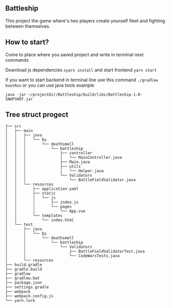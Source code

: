Battleship
---

This project the game where's two players
create yourself fleet and fighting between
themselves.

How to start?
--- 

Come to place where you saved project and write in 
terminal next commands 

Download js dependencies `syarn install` and start 
frontend `yarn start`

If you want to start backend in terminal line use this command
`./gradlew bootRun`
or you can use java tools example 

```shell script
java -jar ~/projectDir/Battleship/build/libs/Battleship-1.0-SNAPSHOT.jar
```

Tree struct progect
---

```
├── src
│   ├── main
│   │   ├── java
│   │   │   └── by
│   │   │       └── deathsmell
│   │   │           └── battleship
│   │   │               ├── controller
│   │   │               │   └── MainController.java
│   │   │               ├── Main.java
│   │   │               ├── utils
│   │   │               │   └── Helper.java
│   │   │               └── Validators
│   │   │                   └── BattleFieldValidator.java
│   │   └── resources
│   │       ├── application.yaml
│   │       ├── static
│   │       │   └── js
│   │       │       ├── index.js
│   │       │       └── pages
│   │       │           └── App.vue
│   │       └── templates
│   │           └── index.html
│   └── test
│       ├── java
│       │   └── by
│       │       └── deathsmell
│       │           └── battleship
│       │               └── Validators
│       │                   ├── BattleFieldValidatorTest.java
│       │                   └── CodeWarsTests.java
│       └── resources
├── build.gradle
├── gradle.build
├── gradlew
├── gradlew.bat
├── package.json
├── settings.gradle
├── webpack
├── webpack.config.js
└── yarn.lock
```